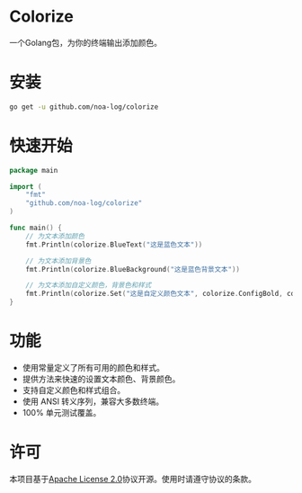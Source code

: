# Colorize
一个Golang包，为你的终端输出添加颜色。

# 安装
```bash
go get -u github.com/noa-log/colorize
```

# 快速开始
```go
package main

import (
    "fmt"
    "github.com/noa-log/colorize"
)

func main() {
	// 为文本添加颜色
	fmt.Println(colorize.BlueText("这是蓝色文本"))

	// 为文本添加背景色
	fmt.Println(colorize.BlueBackground("这是蓝色背景文本"))

	// 为文本添加自定义颜色，背景色和样式
	fmt.Println(colorize.Set("这是自定义颜色文本", colorize.ConfigBold, colorize.BackgroundBlue, colorize.TextWhite))
}
```

# 功能
- 使用常量定义了所有可用的颜色和样式。
- 提供方法来快速的设置文本颜色、背景颜色。
- 支持自定义颜色和样式组合。
- 使用 ANSI 转义序列，兼容大多数终端。
- 100% 单元测试覆盖。

# 许可
本项目基于[Apache License 2.0](https://www.apache.org/licenses/LICENSE-2.0)协议开源。使用时请遵守协议的条款。